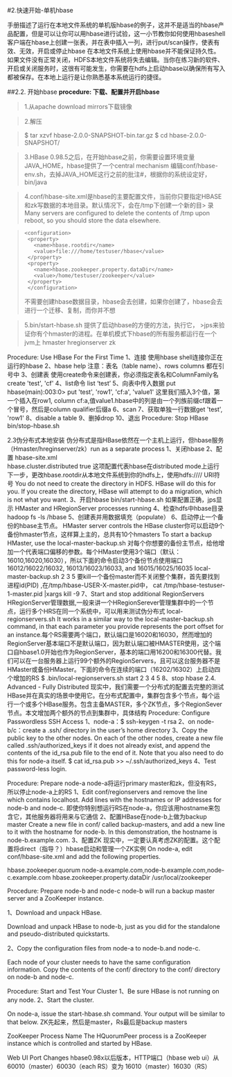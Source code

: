 #2.快速开始-单机hbase

手册描述了运行在本地文件系统的单机版hbase的例子，这并不是适当的hbase产品配置，但是可以让你可以用hbase进行试验，这一小节教你如何使用hbaseshell客户端在hbase上创建一张表，并在表中插入一列，进行put/scan操作，使表有效、无效，开启或停止hbase
在本地文件系统上使用hbase并不能保证持久性。如果文件没有正常关闭，HDFS本地文件系统将失去编辑。当你在练习新的软件、开启或关闭服务时，这很有可能发生，你需要在hdfs上启动hbase以确保所有写入都被保存。在本地上运行是让你熟悉基本系统运行的捷径。

##2.2. 开始hbase
**procedure: 下载、配置并开启hbase**

> 1.从apache download mirrors下载镜像

> 2.解压

>    $ tar xzvf hbase-2.0.0-SNAPSHOT-bin.tar.gz
>    $ cd hbase-2.0.0-SNAPSHOT/

> 3.HBase 0.98.5之后，在开始hbase之前，你需要设置环境变量JAVA_HOME，hbase提供了一个central mechanism 
> 编辑conf/hbase-env.sh，去掉JAVA_HOME这行之前的批注#，根据你的系统设定好，bin/java

> 4.conf/hbase-site.xml是hbase的主要配置文件，当前你只要指定HBASE和zk写数据的本地目录。默认情况下，会在/tmp下创建一个新的目> 录 Many servers are configured to delete the contents of /tmp upon reboot, so you should store the data elsewhere.

>     <configuration>
>      <property>
>        <name>hbase.rootdir</name>
>        <value>file:///home/testuser/hbase</value>
>      </property>
>      <property>
>        <name>hbase.zookeeper.property.dataDir</name>
>        <value>/home/testuser/zookeeper</value>
>      </property>
>      </configuration>
>  不需要创建hbase数据目录，hbase会去创建，如果你创建了，hbase会去进行一个迁移、复制，而你并不想

> 5.bin/start-hbase.sh 提供了启动hbase的方便的方法，执行它， >jps来验证你有个hmaster的进程。在单机模式下hbase的所有服务都运行在一个jvm上 hmaster hregionserver zk

Procedure: Use HBase For the First Time
1、连接
使用hbase shell连接你正在运行的hbase
2、hbase help
注意：表名（table name）、rows columns 都在引号中
3、创建表
使用create命令来创建表，你必须指定表名和ColumnFamily名 create 'test', 'cf'
4、list命令
list ‘test’
5、向表中传入数据  put
hbase(main):003:0> put 'test', 'row1', 'cf:a', 'value1'
这里我们插入3个值，第一个插入在row1, column cf:a,值value1.hbase中的列是由一个列族前缀cf跟着一个冒号，然后是column qualifier后缀a
6、scan
7、获取单独一行数据get 'test', 'row1'
8、disable a table
9、删掉drop
10、退出
Procedure: Stop HBase
bin/stop-hbase.sh

2.3伪分布式本地安装
伪分布式是指HBase依然在一个主机上运行，但hbase服务（Hmaster/hreginserver/zk）run as a separate process
1、关闭hbase
2、配置
hbase-site.xml   
<property>
  <name>hbase.cluster.distributed</name>
  <value>true</value>
</property>
这项配置代表hbase在distributed mode上运行
下一步，更改hbase.rootdir从本地文件系统到你的hdfs上，使用hdfs://// URI符号 You do not need to create the directory in HDFS. HBase will do this for you. If you create the directory, HBase will attempt to do a migration, which is not what you want.
3、开启hbase
bin/start-hbase.sh  如果配置正确，jps显示 HMaster and HRegionServer processes running
4、检查hdfs中hbase目录
hadoop fs -ls /hbase
5、创建表并用数据填充（populate）
6、启动停止一个备份的hbase主节点。
 HMaster server controls the HBase cluster你可以启动9个备份hmaster节点，这样算上主的，总共有10个hmasters  To start a backup HMaster, use the local-master-backup.sh 对每个你想要的备份主节点，给他增加一个代表端口偏移的参数。每个HMaster使用3个端口（默认：16010,16020,16030），所以下面的命令启动3个备份节点使用端口16012/16022/16032, 16013/16023/16033, and 16015/16025/16035
 local-master-backup.sh 2 3 5
 要kill一个备份master而不关闭整个集群，首先要找到进程id(PID) ,在/tmp/hbase-USER-X-master.pid中，
 cat /tmp/hbase-testuser-1-master.pid |xargs kill -9
 7、Start and stop additional RegionServers
 HRegionServer管理数据,一般来讲一个HRegionSerever管理集群中的一个节点，运行多个HRS在同一个系统中，可以用来测试伪分布式
 local-regionservers.sh It works in a similar way to the local-master-backup.sh command, in that each parameter you provide represents the port offset for an instance.每个RS需要两个端口，默认端口是16020和16030，然而增加的RegionServer基本端口不是默认端口，因为默认端口被HMASTER使用，这个端口自hbase1.0开始也作为RegionServer，基本的端口用16200和16300代替。我们可以在一台服务器上运行99个额外的RegionServers，且可以这台服务器不是HMaster或备份HMaster。下面的命令在连续的端口（16202/16302）上启动四个增加的RS
 $ .bin/local-regionservers.sh start 2 3 4 5
 8、stop hbase
2.4. Advanced - Fully Distributed
现实中，我们需要一个分布式的配置去完整的测试HBase并在真实的场景中使用它。在分布式配置中，集群包含多个节点，每个运行一个或多个HBase服务。包含主备MASTER，多个ZK节点，多个RegionSever节点。本文增加两个额外的节点到集群中，具体结构
Procedure: Configure Passwordless SSH Access
1、node-a：$ ssh-keygen -t rsa
2、on node-b/c：create a .ssh/ directory in the user’s home directory
3、Copy the public key to the other nodes. On each of the other nodes, create a new file called .ssh/authorized_keys if it does not already exist, and append the contents of the id_rsa.pub file to the end of it. Note that you also need to do this for node-a itself.
$ cat id_rsa.pub >> ~/.ssh/authorized_keys
4、Test password-less login.

Procedure: Prepare node-a
node-a将运行primary master和zk，但没有RS，所以停止node-a上的RS
1、Edit conf/regionservers and remove the line which contains localhost. Add lines with the hostnames or IP addresses for node-b and node-c.
即使你特别想运行RS在node-a，你应该用hostname来包含它，其他服务器将用来与它通信
2、配置HBase在node-b上做为backup master
Create a new file in conf/ called backup-masters, and add a new line to it with the hostname for node-b. In this demonstration, the hostname is node-b.example.com.
3、配置ZK
现实中，一定要认真考虑ZK的配置。这个配置将direct（指导？）hbase启动和管理一个ZK实例
On node-a, edit conf/hbase-site.xml and add the following properties.

<property>
  <name>hbase.zookeeper.quorum</name>
  <value>node-a.example.com,node-b.example.com,node-c.example.com</value>
</property>
<property>
  <name>hbase.zookeeper.property.dataDir</name>
  <value>/usr/local/zookeeper</value>
</property>

Procedure: Prepare node-b and node-c
node-b will run a backup master server and a ZooKeeper instance.

1、Download and unpack HBase.

Download and unpack HBase to node-b, just as you did for the standalone and pseudo-distributed quickstarts.

2、Copy the configuration files from node-a to node-b.and node-c.

Each node of your cluster needs to have the same configuration information. Copy the contents of the conf/ directory to the conf/ directory on node-b and node-c.

Procedure: Start and Test Your Cluster
1、Be sure HBase is not running on any node.
2、Start the cluster.

On node-a, issue the start-hbase.sh command. Your output will be similar to that below.
ZK先起来，然后是master，Rs最后是backup masters

ZooKeeper Process Name
The HQuorumPeer process is a ZooKeeper instance which is controlled and started by HBase. 

Web UI Port Changes
hbase0.98x以后版本，HTTP端口（hbase web ui）从60010（master）60030（each RS）变为 16010（master）16030（RS）
